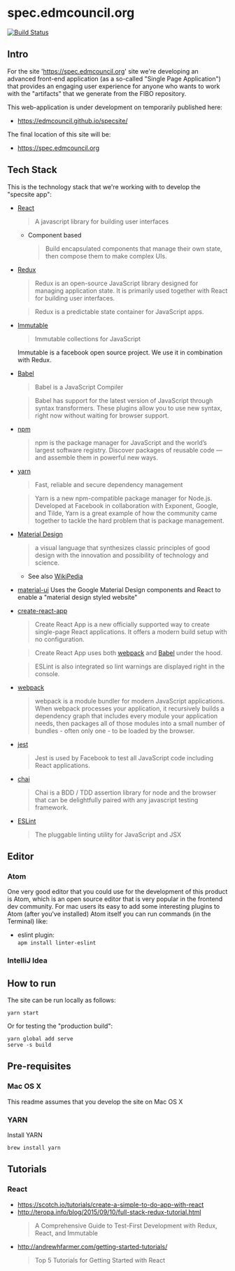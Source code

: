 # spec.edmcouncil.org

[![Build Status](https://travis-ci.org/edmcouncil/specsite.svg?branch=master)](https://travis-ci.org/edmcouncil/specsite)

## Intro

For the site 'https://spec.edmcouncil.org' site we're developing an advanced front-end
application (as a so-called "Single Page Application") that provides an engaging user
experience for anyone who wants to work with the "artifacts" that we generate from
the FIBO repository.

This web-application is under development on temporarily published here:

- https://edmcouncil.github.io/specsite/

The final location of this site will be:

- https://spec.edmcouncil.org


## Tech Stack

This is the technology stack that we're working with to develop the "specsite app":

- [React](https://facebook.github.io/react/)
  > A javascript library for building user interfaces
  - Component based
    > Build encapsulated components that manage their own state, then compose them to make complex UIs.

- [Redux](http://redux.js.org)

  > Redux is an open-source JavaScript library designed for managing application state. 
  > It is primarily used together with React for building user interfaces.
  
  > Redux is a predictable state container for JavaScript apps.
  
- [Immutable](https://facebook.github.io/immutable-js/)
  
  > Immutable collections for JavaScript
  
  Immutable is a facebook open source project. We use it in combination with Redux.

- [Babel](https://babeljs.io)
  > Babel is a JavaScript Compiler
  
  > Babel has support for the latest version of JavaScript through syntax transformers. These plugins allow you 
  > to use new syntax, right now without waiting for browser support. 

- [npm](https://www.npmjs.com)
  > npm is the package manager for JavaScript and the world’s largest software registry. Discover packages of 
  > reusable code — and assemble them in powerful new ways.

- [yarn](https://yarnpkg.com/en/)
  
  > Fast, reliable and secure dependency management
  
  > Yarn is a new npm-compatible package manager for Node.js. Developed at Facebook 
  > in collaboration with Exponent, Google, and Tilde, Yarn is a great example of how
  > the community came together to tackle the hard problem that is package management.
  
- [Material Design](https://material.io/guidelines/)
 
  > a visual language that synthesizes classic principles of good design with the innovation and possibility of 
  > technology and science.
  
  - See also [WikiPedia](https://en.wikipedia.org/wiki/Material_Design)
  
- [material-ui](http://www.material-ui.com/#/)
  Uses the Google Material Design components and React to enable a
  "material design styled website"

- [create-react-app](https://facebook.github.io/react/blog/2016/07/22/create-apps-with-no-configuration.html)

  > Create React App is a new officially supported way to create single-page React applications. 
  > It offers a modern build setup with no configuration.
  
  > Create React App uses both [webpack](#webpack) and [Babel](#babel) under the hood.
  
  > ESLint is also integrated so lint warnings are displayed right in the console.

- [webpack](https://webpack.js.org)

  > webpack is a module bundler for modern JavaScript applications. 
  > When webpack processes your application, it recursively builds a dependency
  > graph that includes every module your application needs, then packages all of 
  > those modules into a small number of bundles - often only one - to be loaded 
  > by the browser.
  
- [jest](https://facebook.github.io/jest/)

  > Jest is used by Facebook to test all JavaScript code including React applications. 
  
- [chai](http://chaijs.com)

  > Chai is a BDD / TDD assertion library for node and the browser that can be delightfully paired with any
  > javascript testing framework.
  
- [ESLint](http://eslint.org)

  > The pluggable linting utility for JavaScript and JSX
  
## Editor

### Atom

One very good editor that you could use for the development of this product is Atom,
which is an open source editor that is very popular in the frontend dev community.
For mac users its easy to add some interesting plugins to Atom (after you've installed)
Atom itself you can run commands (in the Terminal) like:

- eslint plugin:  
  `apm install linter-eslint`
  
### IntelliJ Idea

## How to run

The site can be run locally as follows:

```
yarn start
```

Or for testing the "production build":

```
yarn global add serve
serve -s build
```

## Pre-requisites

### Mac OS X

This readme assumes that you develop the site on Mac OS X

### YARN

Install YARN 

```
brew install yarn
```

## Tutorials

### React

- https://scotch.io/tutorials/create-a-simple-to-do-app-with-react
- http://teropa.info/blog/2015/09/10/full-stack-redux-tutorial.html
  > A Comprehensive Guide to Test-First Development with Redux, React, and Immutable
- http://andrewhfarmer.com/getting-started-tutorials/
  > Top 5 Tutorials for Getting Started with React

